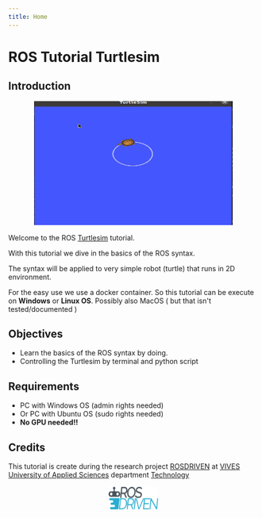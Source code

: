 ```yaml
---
title: Home
---
```

# ROS Tutorial Turtlesim

## Introduction

<p align="center">
<img src="./assets/turtlesim_circle.gif" alt="drawing" width="400" height="250" />
</p>


Welcome to the ROS [Turtlesim](http://wiki.ros.org/turtlesim) tutorial. 

With this tutorial we dive in the basics of the ROS syntax. 

The syntax will be applied to very simple robot (turtle) that runs in 2D environment.

For the easy use we use a docker container. So this tutorial can be execute on **Windows** or **Linux OS**. 
Possibly also MacOS ( but that isn't tested/documented )


## Objectives

* Learn the basics of the ROS syntax by doing.
* Controlling the Turtlesim by terminal and python script


## Requirements
* PC with Windows OS (admin rights needed)
* Or PC with Ubuntu OS (sudo rights needed)
* **No GPU needed!!**


## Credits

This tutorial is create during the research project [ROSDRIVEN](www.rosdriven.dev) 
at [VIVES University of Applied Sciences](https://www.vives.be/en/vives-international) department [Technology](https://www.vives.be/en/research/centre-expertise-smart-technologies)

<p align="center">
<img src="./assets/rosdrivenlogo.png" alt="drawing" width="100" height="50" />
</p>

